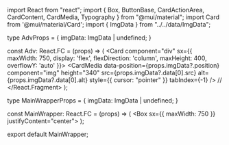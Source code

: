 import React from "react";
import { Box, ButtonBase, CardActionArea, CardContent, CardMedia, Typography } from "@mui/material";
import Card from '@mui/material/Card';
import { ImgData } from "../../data/ImgData";

type AdvProps = {
  imgData: ImgData | undefined;
}

const Adv: React.FC<AdvProps> = (props) => (
  <Card component="div"
    sx={{ maxWidth: 750, display: 'flex', flexDirection: 'column', maxHeight: 400, overflowY: 'auto' }}>
    <CardActionArea>
      <CardMedia
        data-position={props.imgData?.position}
        component="img"
        height="340"
        src={props.imgData?.data[0].src}
        alt={props.imgData?.data[0].alt}
        style={{ cursor: "pointer" }}
        tabIndex={-1}
      />
    </CardActionArea>
  </Card>
  // </React.Fragment>
);

type MainWrapperProps = {
  imgData: ImgData | undefined;
}

const MainWrapper: React.FC<MainWrapperProps> = (props) => (
  <Box sx={{ maxWidth: 750 }} justifyContent="center">
    <ButtonBase>
      <Card variant="outlined">
        <Adv imgData={props.imgData} />
      </Card>
    </ButtonBase>
  </Box>
);

export default MainWrapper;
